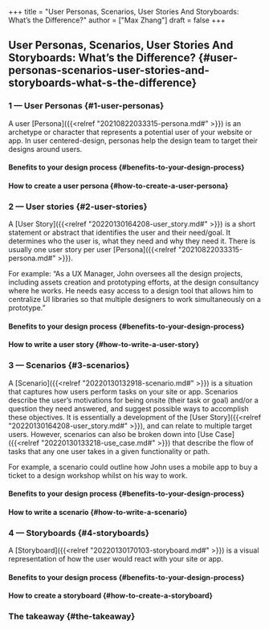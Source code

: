 +++
title = "User Personas, Scenarios, User Stories And Storyboards: What’s the Difference?"
author = ["Max Zhang"]
draft = false
+++

## User Personas, Scenarios, User Stories And Storyboards: What’s the Difference? {#user-personas-scenarios-user-stories-and-storyboards-what-s-the-difference}


### 1 — User Personas {#1-user-personas}

A user [Persona]({{<relref "20210822033315-persona.md#" >}}) is an archetype or character that represents a potential user of
your website or app. In user centered-design, personas help the design team to
target their designs around users.


#### Benefits to your design process {#benefits-to-your-design-process}


#### How to create a user persona {#how-to-create-a-user-persona}


### 2 — User stories {#2-user-stories}

A [User Story]({{<relref "20220130164208-user_story.md#" >}}) is a short statement or abstract that identifies the user and their
need/goal. It determines who the user is, what they need and why they need it.
There is usually one user story per user [Persona]({{<relref "20210822033315-persona.md#" >}}).

For example: “As a UX Manager, John oversees all the design projects, including
assets creation and prototyping efforts, at the design consultancy where he
works. He needs easy access to a design tool that allows him to centralize UI
libraries so that multiple designers to work simultaneously on a prototype.”


#### Benefits to your design process {#benefits-to-your-design-process}


#### How to write a user story {#how-to-write-a-user-story}


### 3 — Scenarios {#3-scenarios}

A [Scenario]({{<relref "20220130132918-scenario.md#" >}}) is a situation that captures how users perform tasks on your site or
app. Scenarios describe the user’s motivations for being onsite (their task or
goal) and/or a question they need answered, and suggest possible ways to
accomplish these objectives. It is essentially a development of the [User Story]({{<relref "20220130164208-user_story.md#" >}}),
and can relate to multiple target users. However, scenarios can also be broken
down into [Use Case]({{<relref "20220130133218-use_case.md#" >}}) that describe the flow of tasks that any one user takes in a
given functionality or path.

For example, a scenario could outline how John uses a mobile app to buy a ticket
to a design workshop whilst on his way to work.


#### Benefits to your design process {#benefits-to-your-design-process}


#### How to write a scenario {#how-to-write-a-scenario}


### 4 — Storyboards {#4-storyboards}

A [Storyboard]({{<relref "20220130170103-storyboard.md#" >}}) is a visual representation of how the user would react with your
site or app.


#### Benefits to your design process {#benefits-to-your-design-process}


#### How to create a storyboard {#how-to-create-a-storyboard}


### The takeaway {#the-takeaway}